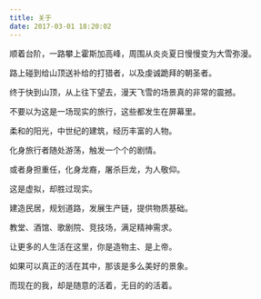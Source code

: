 ```yaml
---
title: 关于
date: 2017-03-01 18:20:02
---
```


顺着台阶，一路攀上霍斯加高峰，周围从炎炎夏日慢慢变为大雪弥漫。

路上碰到给山顶送补给的打猎者，以及虔诚跪拜的朝圣者。

终于快到山顶，从上往下望去，漫天飞雪的场景真的非常的震撼。

不要以为这是一场现实的旅行，这些都发生在屏幕里。

柔和的阳光，中世纪的建筑，经历丰富的人物。

化身旅行者随处游荡，触发一个个的剧情。

或者身担重任，化身龙裔，屠杀巨龙，为人敬仰。

这是虚拟，却胜过现实。

建造民居，规划道路，发展生产链，提供物质基础。

教堂、酒馆、歌剧院、竞技场，满足精神需求。

让更多的人生活在这里，你是造物主、是上帝。

如果可以真正的活在其中，那该是多么美好的景象。

而现在的我，却是随意的活着，无目的的活着。


